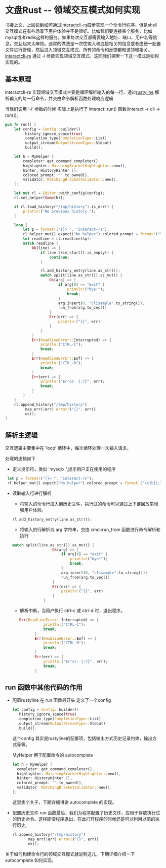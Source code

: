 # 文盘Rust -- 领域交互模式如何实现

书接上文，上回说到如何通过[interactcli-rs](https://github.com/jiashiwen/interactcli-rs)四步实现一个命令行程序。但是shell交互模式在有些场景下用户体验并不是很好。比如我们要连接某个服务，比如mysql或者redis这样的服务。如果每次交互都需要输入地址、端口、用户名等信息，交互起来太麻烦。通常的做法是一次性输入和连接相关的信息或者由统一配置文件进行管理，然后进入领域交互模式，所有的命令和反馈都和该领域相关。[interactcli-rs](https://github.com/jiashiwen/interactcli-rs) 通过 -i 参数实现领域交互模式。这回我们探索一下这一模式是如何实现的。

## 基本原理

interactcli-rs 实现领域交互模式主要是循环解析输入的每一行，通过[rustyline](https://github.com/kkawakam/rustyline) 解析输入的每一行命令，并交由命令解析函数处理响应逻辑

当我们调用 ‘-i’ 参数的时候 实际上是执行了 interact::run() 函数(interact -> cli -> run())。

```rust
pub fn run() {
    let config = Config::builder()
        .history_ignore_space(true)
        .completion_type(CompletionType::List)
        .output_stream(OutputStreamType::Stdout)
        .build();

    let h = MyHelper {
        completer: get_command_completer(),
        highlighter: MatchingBracketHighlighter::new(),
        hinter: HistoryHinter {},
        colored_prompt: "".to_owned(),
        validator: MatchingBracketValidator::new(),
    };

    let mut rl = Editor::with_config(config);
    rl.set_helper(Some(h));

    if rl.load_history("/tmp/history").is_err() {
        println!("No previous history.");
    }

    loop {
        let p = format!("{}> ", "interact-rs");
        rl.helper_mut().expect("No helper").colored_prompt = format!("\x1b[1;32m{}\x1b[0m", p);
        let readline = rl.readline(&p);
        match readline {
            Ok(line) => {
                if line.trim_start().is_empty() {
                    continue;
                }

                rl.add_history_entry(line.as_str());
                match split(line.as_str()).as_mut() {
                    Ok(arg) => {
                        if arg[0] == "exit" {
                            println!("bye!");
                            break;
                        }
                        arg.insert(0, "clisample".to_string());
                        run_from(arg.to_vec())
                    }
                    Err(err) => {
                        println!("{}", err)
                    }
                }
            }
            Err(ReadlineError::Interrupted) => {
                println!("CTRL-C");
                break;
            }
            Err(ReadlineError::Eof) => {
                println!("CTRL-D");
                break;
            }
            Err(err) => {
                println!("Error: {:?}", err);
                break;
            }
        }
    }
    rl.append_history("/tmp/history")
        .map_err(|err| error!("{}", err))
        .ok();
}
```

## 解析主逻辑

交互逻辑主要集中在 ‘loop’ 循环中，每次循环处理一次输入请求。

处理的逻辑如下

* 定义提示符，类似 'mysql> ',提示用户正在使用的程序

```rust
 let p = format!("{}> ", "interact-rs");
 rl.helper_mut().expect("No helper").colored_prompt = format!("\x1b[1;32m{}\x1b[0m", p);
```

* 读取输入行进行解析
  * 将输入的命令行加入到历史文件，执行过的命令可以通过上下键回放来增强用户体验。
  
  ```rust
  rl.add_history_entry(line.as_str());
  ```

  * 将输入的行解析为 arg 字符串，交由 cmd::run_from 函数进行命令解析和执行

  ```rust
  match split(line.as_str()).as_mut() {
                    Ok(arg) => {
                        if arg[0] == "exit" {
                            println!("bye!");
                            break;
                        }
                        arg.insert(0, "clisample".to_string());
                        run_from(arg.to_vec())
                    }
                    Err(err) => {
                        println!("{}", err)
                    }
                }
  ```

  * 解析中断，当用户执行 ctrl-c 或 ctrl-d 时，退出程序。
  
  ```rust
     Err(ReadlineError::Interrupted) => {
                println!("CTRL-C");
                break;
            }
            Err(ReadlineError::Eof) => {
                println!("CTRL-D");
                break;
            }
            Err(err) => {
                println!("Error: {:?}", err);
                break;
            }
  ```

## run 函数中其他代码的作用

* 配置rustyline
  在 run 函数最开头 定义了一个config

  ```rust
  let config = Config::builder()
    .history_ignore_space(true)
    .completion_type(CompletionType::List)
    .output_stream(OutputStreamType::Stdout)
    .build();
  ```

  这个config 其实是rustyline的配置项，包括输出方式历史记录约束，输出方式等等。

  MyHelper 用于配置命令的 autocomplete

  ```rust
  let h = MyHelper {
    completer: get_command_completer(),
    highlighter: MatchingBracketHighlighter::new(),
    hinter: HistoryHinter {},
    colored_prompt: "".to_owned(),
    validator: MatchingBracketValidator::new(),
  }; 
  ```

  这里卖个关子，下期详细讲讲 autocomplete 的实现。

* 配置历史文件
  run 函数最后，我们为程序配置了历史文件，应用于存放执行过的历史命令。这样即便程序退出，在此打开程序的时候还是可以利用以前的执行历史。

  ```rust
  rl.append_history("/tmp/history")
        .map_err(|err| error!("{}", err))
        .ok();
  ```

关于如何构建命令行的领域交互模式就说到这儿，下期详细介绍一下 autocomplete 如何实现。
